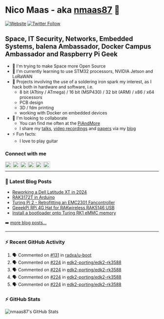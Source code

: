 # Nico Maas - aka [nmaas87][website] 👋

[![Website](https://img.shields.io/website?label=nico-maas.de&style=for-the-badge&url=https%3A%2F%2Fwww.nico-maas.de)](https://www.nico-maas.de)
[![Twitter Follow](https://img.shields.io/twitter/follow/nmaas87?color=1DA1F2&logo=twitter&style=for-the-badge)](https://twitter.com/intent/follow?original_referer=https%3A%2F%2Fgithub.com%2Fnmaas87&screen_name=nmaas87)

## Space, IT Security, Networks, Embedded Systems, balena Ambassador, Docker Campus Ambassador and Raspberry Pi Geek

- 🔭 I'm trying to make Space more Open Source
- 🌱 I'm currently learning to use STM32 processors, NVIDIA Jetson and LoRaWAN
- 🎉 Projects involving the use of a soldering iron spark my interest, as I hack both in hardware and software, i.e.
  - 8 bit (ATtiny / ATmega) / 16 bit (MSP430) / 32 bit (ARM) / x86 / x64 processors
  - PCB design
  - 3D / fdm printing
  - working with Docker on embedded devices
- 👯 I'm looking to collaborate
  - You can find me often at the [PiAndMore][piandmore]
  - I share my [talks], [video recordings] and [papers] via my [blog][website]
- ⚡ Fun facts:
  - I love to play guitar

### Connect with me

[<img align="left" alt="nico-maas.de" width="22px" src="https://cdn.simpleicons.org/wordpress" />][website]
[<img align="left" alt="nicomaas | Keybase" width="22px" src="https://cdn.simpleicons.org/keybase" />][keybase]
[<img align="left" alt="nmaas87 | Twitter" width="22px" src="https://cdn.simpleicons.org/twitter" />][twitter]
[<img align="left" alt="@nmaas87@chaos.social | Mastodon" width="22px" src="https://cdn.simpleicons.org/mastodon" />][mastodon]
[<img align="left" alt="nicomaas | LinkedIn" width="22px" src="https://cdn.simpleicons.org/linkedin" />][linkedin]
[<img align="left" alt="nmaas87 | Hackster" width="22px" src="https://cdn.simpleicons.org/hackster" />][hackster]



<br />

---

### 📕 Latest Blog Posts

<!-- BLOG-POST-LIST:START -->
- [Reworking a Dell Latitude XT in 2024](https://www.nico-maas.de/?p=2715)
- [RAK3172T in Arduino](https://www.nico-maas.de/?p=2693)
- [Turing Pi 2 - Retrofitting an EMC2301 Fancontroller](https://www.nico-maas.de/?p=2702)
- [GeeekPi RPi 4G Hat for RAKwireless RAK5146 USB](https://www.nico-maas.de/?p=2678)
- [Install a bootloader onto Turing RK1 eMMC memory](https://www.nico-maas.de/?p=2669)
<!-- BLOG-POST-LIST:END -->

➡️ [more blog posts...](https://www.nico-maas.de)

---

### :zap: Recent GitHub Activity
  
<!--START_SECTION:activity-->
1. 🗣 Commented on [#131](https://github.com/radxa/u-boot/issues/131#issuecomment-3172594388) in [radxa/u-boot](https://github.com/radxa/u-boot)
2. 🗣 Commented on [#224](https://github.com/edk2-porting/edk2-rk3588/issues/224#issuecomment-3172025614) in [edk2-porting/edk2-rk3588](https://github.com/edk2-porting/edk2-rk3588)
3. 🗣 Commented on [#224](https://github.com/edk2-porting/edk2-rk3588/issues/224#issuecomment-3171864430) in [edk2-porting/edk2-rk3588](https://github.com/edk2-porting/edk2-rk3588)
4. 🗣 Commented on [#224](https://github.com/edk2-porting/edk2-rk3588/issues/224#issuecomment-3169409682) in [edk2-porting/edk2-rk3588](https://github.com/edk2-porting/edk2-rk3588)
5. 🗣 Commented on [#224](https://github.com/edk2-porting/edk2-rk3588/issues/224#issuecomment-3169079213) in [edk2-porting/edk2-rk3588](https://github.com/edk2-porting/edk2-rk3588)
<!--END_SECTION:activity-->

### :zap: GitHub Stats

  <img align="left" alt="nmaas87's GitHub Stats" src="https://github-readme-stats.codestackr.vercel.app/api?username=nmaas87&show_icons=true&hide_border=true" />


[website]: https://www.nico-maas.de
[twitter]: https://twitter.com/nmaas87
[linkedin]: https://linkedin.com/in/nicomaas
[keybase]: https://keybase.io/nicomaas
[hackster]: https://www.hackster.io/nmaas87
[mastodon]: https://chaos.social/@nmaas87
[piandmore]: https://piandmore.de/en/
[talks]: https://www.nico-maas.de/?cat=392
[video recordings]: https://www.nico-maas.de/?page_id=1244
[papers]: https://www.nico-maas.de/?cat=301
